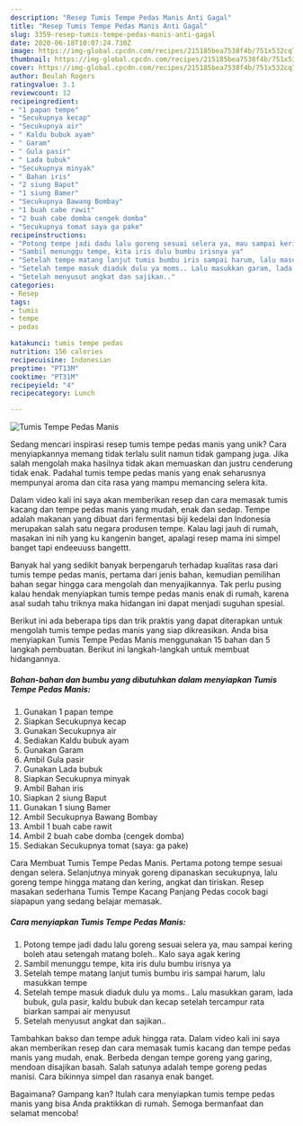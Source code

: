 ```yaml
---
description: "Resep Tumis Tempe Pedas Manis Anti Gagal"
title: "Resep Tumis Tempe Pedas Manis Anti Gagal"
slug: 3359-resep-tumis-tempe-pedas-manis-anti-gagal
date: 2020-06-18T10:07:24.730Z
image: https://img-global.cpcdn.com/recipes/215185bea7538f4b/751x532cq70/tumis-tempe-pedas-manis-foto-resep-utama.jpg
thumbnail: https://img-global.cpcdn.com/recipes/215185bea7538f4b/751x532cq70/tumis-tempe-pedas-manis-foto-resep-utama.jpg
cover: https://img-global.cpcdn.com/recipes/215185bea7538f4b/751x532cq70/tumis-tempe-pedas-manis-foto-resep-utama.jpg
author: Beulah Rogers
ratingvalue: 3.1
reviewcount: 12
recipeingredient:
- "1 papan tempe"
- "Secukupnya kecap"
- "Secukupnya air"
- " Kaldu bubuk ayam"
- " Garam"
- " Gula pasir"
- " Lada bubuk"
- "Secukupnya minyak"
- " Bahan iris"
- "2 siung Baput"
- "1 siung Bamer"
- "Secukupnya Bawang Bombay"
- "1 buah cabe rawit"
- "2 buah cabe domba cengek domba"
- "Secukupnya tomat saya ga pake"
recipeinstructions:
- "Potong tempe jadi dadu lalu goreng sesuai selera ya, mau sampai kering boleh atau setengah matang boleh.. Kalo saya agak kering"
- "Sambil menunggu tempe, kita iris dulu bumbu irisnya ya"
- "Setelah tempe matang lanjut tumis bumbu iris sampai harum, lalu masukkan tempe"
- "Setelah tempe masuk diaduk dulu ya moms.. Lalu masukkan garam, lada bubuk, gula pasir, kaldu bubuk dan kecap setelah tercampur rata biarkan sampai air menyusut"
- "Setelah menyusut angkat dan sajikan.."
categories:
- Resep
tags:
- tumis
- tempe
- pedas

katakunci: tumis tempe pedas 
nutrition: 156 calories
recipecuisine: Indonesian
preptime: "PT13M"
cooktime: "PT31M"
recipeyield: "4"
recipecategory: Lunch

---
```



![Tumis Tempe Pedas Manis](https://img-global.cpcdn.com/recipes/215185bea7538f4b/751x532cq70/tumis-tempe-pedas-manis-foto-resep-utama.jpg)

Sedang mencari inspirasi resep tumis tempe pedas manis yang unik? Cara menyiapkannya memang tidak terlalu sulit namun tidak gampang juga. Jika salah mengolah maka hasilnya tidak akan memuaskan dan justru cenderung tidak enak. Padahal tumis tempe pedas manis yang enak seharusnya mempunyai aroma dan cita rasa yang mampu memancing selera kita.

Dalam video kali ini saya akan memberikan resep dan cara memasak tumis kacang dan tempe pedas manis yang mudah, enak dan sedap. Tempe adalah makanan yang dibuat dari fermentasi biji kedelai dan Indonesia merupakan salah satu negara produsen tempe. Kalau lagi jauh di rumah, masakan ini nih yang ku kangenin banget, apalagi resep mama ini simpel banget tapi endeeuuss bangettt.

Banyak hal yang sedikit banyak berpengaruh terhadap kualitas rasa dari tumis tempe pedas manis, pertama dari jenis bahan, kemudian pemilihan bahan segar hingga cara mengolah dan menyajikannya. Tak perlu pusing kalau hendak menyiapkan tumis tempe pedas manis enak di rumah, karena asal sudah tahu triknya maka hidangan ini dapat menjadi suguhan spesial.


Berikut ini ada beberapa tips dan trik praktis yang dapat diterapkan untuk mengolah tumis tempe pedas manis yang siap dikreasikan. Anda bisa menyiapkan Tumis Tempe Pedas Manis menggunakan 15 bahan dan 5 langkah pembuatan. Berikut ini langkah-langkah untuk membuat hidangannya.

<!--inarticleads1-->

##### Bahan-bahan dan bumbu yang dibutuhkan dalam menyiapkan Tumis Tempe Pedas Manis:

1. Gunakan 1 papan tempe
1. Siapkan Secukupnya kecap
1. Gunakan Secukupnya air
1. Sediakan  Kaldu bubuk ayam
1. Gunakan  Garam
1. Ambil  Gula pasir
1. Gunakan  Lada bubuk
1. Siapkan Secukupnya minyak
1. Ambil  Bahan iris
1. Siapkan 2 siung Baput
1. Gunakan 1 siung Bamer
1. Ambil Secukupnya Bawang Bombay
1. Ambil 1 buah cabe rawit
1. Ambil 2 buah cabe domba (cengek domba)
1. Sediakan Secukupnya tomat (saya: ga pake)


Cara Membuat Tumis Tempe Pedas Manis. Pertama potong tempe sesuai dengan selera. Selanjutnya minyak goreng dipanaskan secukupnya, lalu goreng tempe hingga matang dan kering, angkat dan tiriskan. Resep masakan sederhana Tumis Tempe Kacang Panjang Pedas cocok bagi siapapun yang sedang belajar memasak. 

<!--inarticleads2-->

##### Cara menyiapkan Tumis Tempe Pedas Manis:

1. Potong tempe jadi dadu lalu goreng sesuai selera ya, mau sampai kering boleh atau setengah matang boleh.. Kalo saya agak kering
1. Sambil menunggu tempe, kita iris dulu bumbu irisnya ya
1. Setelah tempe matang lanjut tumis bumbu iris sampai harum, lalu masukkan tempe
1. Setelah tempe masuk diaduk dulu ya moms.. Lalu masukkan garam, lada bubuk, gula pasir, kaldu bubuk dan kecap setelah tercampur rata biarkan sampai air menyusut
1. Setelah menyusut angkat dan sajikan..


Tambahkan bakso dan tempe aduk hingga rata. Dalam video kali ini saya akan memberikan resep dan cara memasak tumis kacang dan tempe pedas manis yang mudah, enak. Berbeda dengan tempe goreng yang garing, mendoan disajikan basah. Salah satunya adalah tempe goreng pedas manisi. Cara bikinnya simpel dan rasanya enak banget. 

Bagaimana? Gampang kan? Itulah cara menyiapkan tumis tempe pedas manis yang bisa Anda praktikkan di rumah. Semoga bermanfaat dan selamat mencoba!
